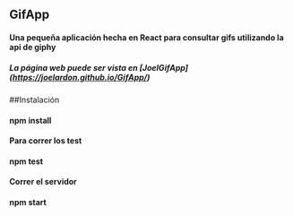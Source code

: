 ## GifApp
#### Una pequeña aplicación hecha en React para consultar gifs utilizando la api de giphy
##### La página web puede ser vista en [JoelGifApp] (https://joelardon.github.io/GifApp/)
##Instalación
#### npm install
#### Para correr los test 
#### npm test
#### Correr el servidor
#### npm start
